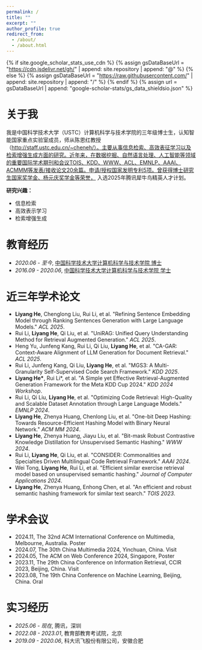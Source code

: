 ```yaml
---
permalink: /
title: ""
excerpt: ""
author_profile: true
redirect_from: 
  - /about/
  - /about.html
---
```


{% if site.google_scholar_stats_use_cdn %}
{% assign gsDataBaseUrl = "https://cdn.jsdelivr.net/gh/" | append: site.repository | append: "@" %}
{% else %}
{% assign gsDataBaseUrl = "https://raw.githubusercontent.com/" | append: site.repository | append: "/" %}
{% endif %}
{% assign url = gsDataBaseUrl | append: "google-scholar-stats/gs_data_shieldsio.json" %}

# 关于我
<span class='anchor' id='about-me'></span>

我是中国科学技术大学（USTC）计算机科学与技术学院的三年级博士生，认知智能国家重点实验室成员，师从陈恩红教授（http://staff.ustc.edu.cn/~cheneh/）。主要从事信息检索、高效表征学习以及检索增强生成方面的研究。近年来，在数据挖掘、自然语言处理、人工智能等领域的重要国际学术期刊和会议TOIS、KDD、WWW、ACL、EMNLP、AAAI、ACMMM等发表/接收论文20余篇。申请/授权国家发明专利5项。曾获得博士研究生国家奖学金、杨元庆奖学金等荣誉， 入选2025年腾讯犀牛鸟精英人才计划。

 <!-- <a href='https://scholar.google.com/citations?user=WMkMTb4AAAAJ'><img src="https://img.shields.io/endpoint?url={{ url | url_encode }}&logo=Google%20Scholar&labelColor=f6f6f6&color=9cf&style=flat&label=引用"></a>。 -->

**研究兴趣：**
- 信息检索
- 高效表示学习
- 检索增强生成


<span class='anchor' id='-xl'></span>

# 教育经历
- *2020.06 - 至今*, <a href="https://en.ustc.edu.cn/">中国科学技术大学计算机科学与技术学院 博士</a>
- *2016.09 - 2020.06*, <a href="https://en.ustc.edu.cn/">中国科学技术大学计算机科学与技术学院 学士</a>
 
<span class='anchor' id='-lwzl'></span>

# 近三年学术论文
- **Liyang He**, Chenglong Liu, Rui Li, et al. "Refining Sentence Embedding Model through Ranking Sentences Generation with Large Language Models." *ACL 2025*.
- Rui Li, **Liyang He**, Qi Liu, et al. "UniRAG: Unified Query Understanding Method for Retrieval Augmented Generation." *ACL 2025*.
- Heng Yu, Junfeng Kang, Rui Li, Qi Liu, **Liyang He**, et al. "CA-GAR: Context-Aware Alignment of LLM Generation for Document Retrieval." *ACL 2025*.
- Rui Li, Junfeng Kang, Qi Liu, **Liyang He**, et al. "MGS3: A Multi-Granularity Self-Supervised Code Search Framework." *KDD 2025*.
- **Liyang He\***, Rui Li\*, et al. "A Simple yet Effective Retrieval-Augmented Generation Framework for the Meta KDD Cup 2024." *KDD 2024 Workshop*.
- Rui Li, Qi Liu, **Liyang He**, et al. "Optimizing Code Retrieval: High-Quality and Scalable Dataset Annotation through Large Language Models." *EMNLP 2024*.
- **Liyang He**, Zhenya Huang, Chenlong Liu, et al. "One-bit Deep Hashing: Towards Resource-Efficient Hashing Model with Binary Neural Network." *ACM MM 2024*.
- **Liyang He**, Zhenya Huang, Jiayu Liu, et al. "Bit-mask Robust Contrastive Knowledge Distillation for Unsupervised Semantic Hashing." *WWW 2024*.
- Rui Li, **Liyang He**, Qi Liu, et al. "CONSIDER: Commonalities and Specialties Driven Multilingual Code Retrieval Framework." *AAAI 2024*.
- Wei Tong, **Liyang He**, Rui Li, et al. "Efficient similar exercise retrieval model based on unsupervised semantic hashing." *Journal of Computer Applications 2024*.
- **Liyang He**, Zhenya Huang, Enhong Chen, et al. "An efficient and robust semantic hashing framework for similar text search." *TOIS 2023*.

<span class='anchor' id='-xshy'></span>

# 学术会议
- 2024.11, The 32nd ACM International Conference on Multimedia, Melbourne, Australia. Poster
- 2024.07, The 30th China Multimedia 2024, Yinchuan, China. Visit
- 2024.05, The ACM on Web Conference 2024, Singapore, Poster
- 2023.11, The 29th China Conference on Information Retrieval, CCIR 2023, Beijing, China. Visit
- 2023.08, The 19th China Conference on Machine Learning, Beijing, China. Oral

<span class='anchor' id='-gzsx'></span>

# 实习经历
- *2025.06 - 现在*, 腾讯，深圳
- *2022.08 - 2023.01*, 教育部教育考试院，北京
- *2019.09 - 2020.06*, 科大讯飞股份有限公司，安徽合肥

